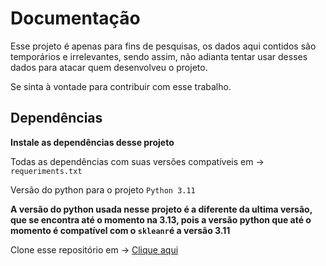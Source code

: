 # Documentação

Esse projeto é apenas para fins de pesquisas, os dados aqui contidos são temporários e irrelevantes, sendo assim, não adianta tentar usar desses dados para atacar quem desenvolveu o projeto.

Se sinta à vontade para contribuir com esse trabalho.


## Dependências

**Instale as dependências desse projeto**

Todas as dependências com suas versões compatíveis em -> `requeriments.txt`

Versão do python para o projeto `Python 3.11`

**A versão do python usada nesse projeto é a diferente da ultima versão, que se encontra até o momento na 3.13, pois a versão python que até o momento é compatível com o `skleanr`é a versão 3.11**

Clone esse repositório em -> [Clique aqui](https://github.com/oneto133/AI.git)

